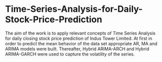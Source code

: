 # Time-Series-Analysis-for-Daily-Stock-Price-Prediction
The aim of the work is to apply relevant concepts of Time Series Analysis for daily closing stock price prediction of Indus Tower Limited. At first in order to predict the mean behavior of the data set  appropriate AR, MA and ARIMA models were built. Thereafter, Hybrid ARIMA-ARCH and Hybrid ARIMA-GARCH were used to capture the volatility of the series.
